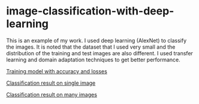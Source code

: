 # image-classification-with-deep-learning

This is an example of my work. I used deep learning (AlexNet) to classify the images. It is noted that the dataset that I used very small and the distribution of the training and test images are also different. I used transfer learning and domain adaptation techniques to get better performance. 

[Training model with accuracy and losses](http://htmlpreview.github.io/?https://github.com/mahfujur1/image-classification-with-deep-learning/blob/master/AMAZON_2_DSLR_ALEXNET.html)

[Classification result on single image](http://htmlpreview.github.io/?https://github.com/deep0learning/test.github.io/blob/master/Classify%20One%20Image.html)

[Classification result on many images](http://htmlpreview.github.io/?https://github.com/mahfujur1/image-classification-with-deep-learning/blob/master/Classify%20Many%20Images.html)
